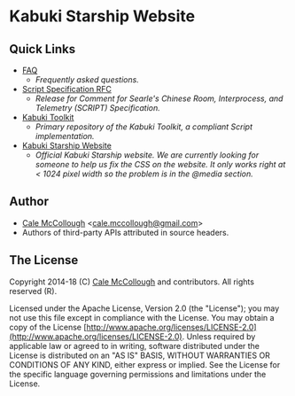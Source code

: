 # Kabuki Starship Website

## Quick Links

* [FAQ](https://github.com/kabuki-starship/script2/blob/master/docs/readme.md) 
  - *Frequently asked questions.*
* [Script Specification RFC](https://github.com/kabuki-starship/script2/blob/master/docs/script_specification_rfc.md)
  - *Release for Comment for Searle's Chinese Room, Interprocess, and Telemetry (SCRIPT) Specification.*
* [Kabuki Toolkit](https://github.com/kabuki-starship/kabuki-toolkit)
  - *Primary repository of the Kabuki Toolkit, a compliant Script implementation.*
* [Kabuki Starship Website](https://kabuki-starship.github.io/)
  - *Official Kabuki Starship website. We are currently looking for someone to help us fix the CSS on the website. It only works right at < 1024 pixel width so the problem is in the @media section.*

## Author

* [Cale McCollough](https://calemccollough.github.io) <[cale.mccollough@gmail.com](mailto:cale.mccollough@gmail.com)>
* Authors of third-party APIs attributed in source headers.

## The License

Copyright 2014-18 (C) [Cale McCollough](mailto:calemccollough@gmail.com) and contributors. All rights reserved (R).

Licensed under the Apache License, Version 2.0 (the "License"); you may not use this file except in compliance with the License. You may obtain a copy of the License [http://www.apache.org/licenses/LICENSE-2.0](http://www.apache.org/licenses/LICENSE-2.0). Unless required by applicable law or agreed to in writing, software distributed under the License is distributed on an "AS IS" BASIS, WITHOUT WARRANTIES OR CONDITIONS OF ANY KIND, either express or implied. See the License for the specific language governing permissions and limitations under the License.

